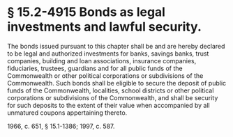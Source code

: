 # § 15.2-4915 Bonds as legal investments and lawful security.

<p>The bonds issued pursuant to this chapter shall be and are hereby declared to be legal and authorized investments for banks, savings banks, trust companies, building and loan associations, insurance companies, fiduciaries, trustees, guardians and for all public funds of the Commonwealth or other political corporations or subdivisions of the Commonwealth. Such bonds shall be eligible to secure the deposit of public funds of the Commonwealth, localities, school districts or other political corporations or subdivisions of the Commonwealth, and shall be security for such deposits to the extent of their value when accompanied by all unmatured coupons appertaining thereto.</p><p>1966, c. 651, § 15.1-1386; 1997, c. 587.</p>